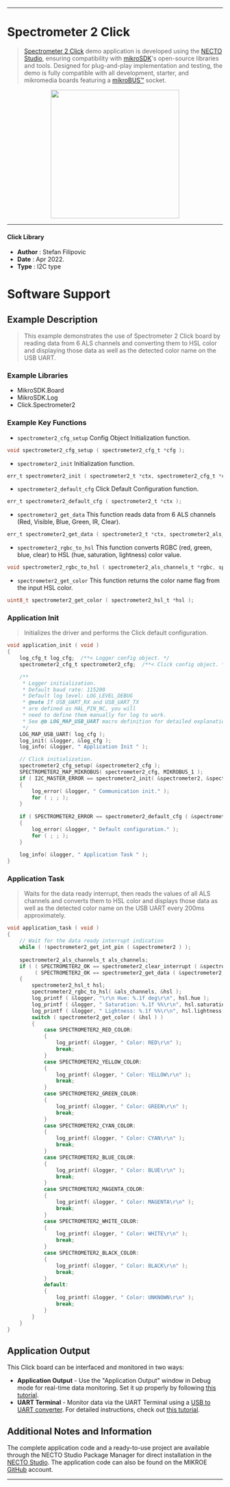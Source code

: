 
---
# Spectrometer 2 Click

> [Spectrometer 2 Click](https://www.mikroe.com/?pid_product=MIKROE-5167) demo application is developed using
the [NECTO Studio](https://www.mikroe.com/necto), ensuring compatibility with [mikroSDK](https://www.mikroe.com/mikrosdk)'s
open-source libraries and tools. Designed for plug-and-play implementation and testing, the demo is fully compatible with
all development, starter, and mikromedia boards featuring a [mikroBUS&trade;](https://www.mikroe.com/mikrobus) socket.

<p align="center">
  <img src="https://www.mikroe.com/?pid_product=MIKROE-5167&image=1" height=300px>
</p>

---

#### Click Library

- **Author**        : Stefan Filipovic
- **Date**          : Apr 2022.
- **Type**          : I2C type

# Software Support

## Example Description

> This example demonstrates the use of Spectrometer 2 Click board by reading data from 6 ALS channels and
converting them to HSL color and displaying those data as well as the detected color name on the USB UART.

### Example Libraries

- MikroSDK.Board
- MikroSDK.Log
- Click.Spectrometer2

### Example Key Functions

- `spectrometer2_cfg_setup` Config Object Initialization function.
```c
void spectrometer2_cfg_setup ( spectrometer2_cfg_t *cfg );
```

- `spectrometer2_init` Initialization function.
```c
err_t spectrometer2_init ( spectrometer2_t *ctx, spectrometer2_cfg_t *cfg );
```

- `spectrometer2_default_cfg` Click Default Configuration function.
```c
err_t spectrometer2_default_cfg ( spectrometer2_t *ctx );
```

- `spectrometer2_get_data` This function reads data from 6 ALS channels (Red, Visible, Blue, Green, IR, Clear).
```c
err_t spectrometer2_get_data ( spectrometer2_t *ctx, spectrometer2_als_channels_t *als_channels );
```

- `spectrometer2_rgbc_to_hsl` This function converts RGBC (red, green, blue, clear) to HSL (hue, saturation, lightness) color value.
```c
void spectrometer2_rgbc_to_hsl ( spectrometer2_als_channels_t *rgbc, spectrometer2_hsl_t *hsl );
```

- `spectrometer2_get_color` This function returns the color name flag from the input HSL color.
```c
uint8_t spectrometer2_get_color ( spectrometer2_hsl_t *hsl );
```

### Application Init

> Initializes the driver and performs the Click default configuration.

```c
void application_init ( void )
{
    log_cfg_t log_cfg;  /**< Logger config object. */
    spectrometer2_cfg_t spectrometer2_cfg;  /**< Click config object. */

    /** 
     * Logger initialization.
     * Default baud rate: 115200
     * Default log level: LOG_LEVEL_DEBUG
     * @note If USB_UART_RX and USB_UART_TX 
     * are defined as HAL_PIN_NC, you will 
     * need to define them manually for log to work. 
     * See @b LOG_MAP_USB_UART macro definition for detailed explanation.
     */
    LOG_MAP_USB_UART( log_cfg );
    log_init( &logger, &log_cfg );
    log_info( &logger, " Application Init " );

    // Click initialization.
    spectrometer2_cfg_setup( &spectrometer2_cfg );
    SPECTROMETER2_MAP_MIKROBUS( spectrometer2_cfg, MIKROBUS_1 );
    if ( I2C_MASTER_ERROR == spectrometer2_init( &spectrometer2, &spectrometer2_cfg ) ) 
    {
        log_error( &logger, " Communication init." );
        for ( ; ; );
    }
    
    if ( SPECTROMETER2_ERROR == spectrometer2_default_cfg ( &spectrometer2 ) )
    {
        log_error( &logger, " Default configuration." );
        for ( ; ; );
    }
    
    log_info( &logger, " Application Task " );
}
```

### Application Task

> Waits for the data ready interrupt, then reads the values of all ALS channels and converts
them to HSL color and displays those data as well as the detected color name on the USB UART every 200ms approximately.

```c
void application_task ( void )
{
    // Wait for the data ready interrupt indication
    while ( !spectrometer2_get_int_pin ( &spectrometer2 ) );
    
    spectrometer2_als_channels_t als_channels;
    if ( ( SPECTROMETER2_OK == spectrometer2_clear_interrupt ( &spectrometer2 ) ) &&
         ( SPECTROMETER2_OK == spectrometer2_get_data ( &spectrometer2, &als_channels ) ) )
    {
        spectrometer2_hsl_t hsl;
        spectrometer2_rgbc_to_hsl( &als_channels, &hsl );
        log_printf ( &logger, "\r\n Hue: %.1f deg\r\n", hsl.hue );
        log_printf ( &logger, " Saturation: %.1f %%\r\n", hsl.saturation );
        log_printf ( &logger, " Lightness: %.1f %%\r\n", hsl.lightness );
        switch ( spectrometer2_get_color ( &hsl ) )
        {
            case SPECTROMETER2_RED_COLOR:
            {
                log_printf( &logger, " Color: RED\r\n" );
                break;
            }
            case SPECTROMETER2_YELLOW_COLOR:
            {
                log_printf( &logger, " Color: YELLOW\r\n" );
                break;
            }
            case SPECTROMETER2_GREEN_COLOR:
            {
                log_printf( &logger, " Color: GREEN\r\n" );
                break;
            }
            case SPECTROMETER2_CYAN_COLOR:
            {
                log_printf( &logger, " Color: CYAN\r\n" );
                break;
            }
            case SPECTROMETER2_BLUE_COLOR:
            {
                log_printf( &logger, " Color: BLUE\r\n" );
                break;
            }
            case SPECTROMETER2_MAGENTA_COLOR:
            {
                log_printf( &logger, " Color: MAGENTA\r\n" );
                break;
            }
            case SPECTROMETER2_WHITE_COLOR:
            {
                log_printf( &logger, " Color: WHITE\r\n" );
                break;
            }
            case SPECTROMETER2_BLACK_COLOR:
            {
                log_printf( &logger, " Color: BLACK\r\n" );
                break;
            }
            default:
            {
                log_printf( &logger, " Color: UNKNOWN\r\n" );
                break;
            }
        }
    }
}
```

## Application Output

This Click board can be interfaced and monitored in two ways:
- **Application Output** - Use the "Application Output" window in Debug mode for real-time data monitoring.
Set it up properly by following [this tutorial](https://www.youtube.com/watch?v=ta5yyk1Woy4).
- **UART Terminal** - Monitor data via the UART Terminal using
a [USB to UART converter](https://www.mikroe.com/click/interface/usb?interface*=uart,uart). For detailed instructions,
check out [this tutorial](https://help.mikroe.com/necto/v2/Getting%20Started/Tools/UARTTerminalTool).

## Additional Notes and Information

The complete application code and a ready-to-use project are available through the NECTO Studio Package Manager for 
direct installation in the [NECTO Studio](https://www.mikroe.com/necto). The application code can also be found on
the MIKROE [GitHub](https://github.com/MikroElektronika/mikrosdk_click_v2) account.

---
